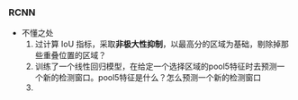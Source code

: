 
### RCNN
- 不懂之处  
  1. 过计算 IoU 指标，采取**非极大性抑制**，以最高分的区域为基础，剔除掉那些重叠位置的区域？
  2. 训练了一个线性回归模型，在给定一个选择区域的pool5特征时去预测一个新的检测窗口。pool5特征是什么？怎么预测一个新的检测窗口
  3.
<!--stackedit_data:
eyJoaXN0b3J5IjpbOTk5MTA2NTU2LDE1NzY1MjAyMDEsLTEyND
kxMjM4NDUsLTIwODg3NDY2MTJdfQ==
-->